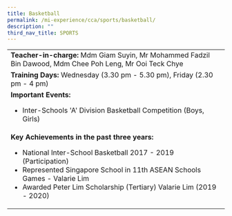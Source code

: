 ```yaml
---
title: Basketball
permalink: /mi-experience/cca/sports/basketball/
description: ""
third_nav_title: SPORTS
---
```

<table border="0" cellspacing="0" cellpadding="0">
<tbody>
<tr>
<td width="616"><strong>Teacher-in-charge:&nbsp;</strong>Mdm Giam Suyin, Mr Mohammed Fadzil Bin Dawood, Mdm Chee Poh Leng, Mr Ooi Teck Chye</td>
</tr>
<tr>
<td width="616"><strong>Training Days:</strong>&nbsp;Wednesday (3.30 pm - 5.30 pm), Friday (2.30 pm - 4 pm)</td>
</tr>
<tr>
<td width="616"><strong>Important Events:</strong><br>
<ul>
<li>Inter-Schools 'A' Division Basketball Competition (Boys, Girls)</li>
</ul>
</td>
</tr>
<tr>
<td width="616"><strong>Key Achievements in the past three years:</strong><br>
<ul>
<li>National Inter-School Basketball 2017 - 2019 (Participation)</li>
<li>Represented Singapore School in 11th ASEAN Schools Games - Valarie Lim</li>
<li>Awarded Peter Lim Scholarship (Tertiary) Valarie Lim (2019 - 2020)</li>
</ul>
</td>
</tr>
</tbody>
</table>